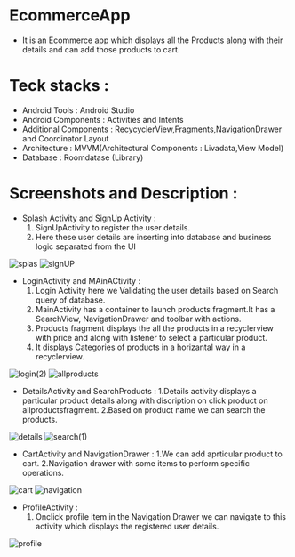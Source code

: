 # EcommerceApp
 * It is an Ecommerce app which displays all the Products along with their details and can add those products to cart.
 
 # Teck stacks :
   
   * Android Tools : Android Studio
   * Android Components : Activities and Intents
   * Additional Components : RecycyclerView,Fragments,NavigationDrawer and Coordinator Layout
   * Architecture : MVVM(Architectural Components : Livadata,View Model)
   * Database : Roomdatase (Library)
# Screenshots and Description :
* Splash Activity and SignUp Activity : 
  1. SignUpActivity to register the user details. 
  2. Here these user details are inserting into database and business 
     logic separated from the UI

![splas](https://user-images.githubusercontent.com/68853216/109377770-81807e80-78f3-11eb-9a9d-4191fed15f23.png)
![signUP](https://user-images.githubusercontent.com/68853216/109376650-1da68780-78ec-11eb-98db-50c0a3a1321e.png)

* LoginActivity and MAinACtivity :
   1. Login Activity here we Validating the user details based on Search query of database.
   2. MainActivity has a container to launch products fragment.It has a SearchView,
      NavigationDrawer and toolbar with actions.
   3. Products fragment displays the all the products in a recyclerview with price and along with
       listener to select a particular product.
   4. It displays Categories of products in a horizantal way in a recyclerview.

 ![login(2)](https://user-images.githubusercontent.com/68853216/109376700-52b2da00-78ec-11eb-9b8f-698204f6e003.png)
 ![allproducts](https://user-images.githubusercontent.com/68853216/109376708-6a8a5e00-78ec-11eb-963b-0292485428e2.png)

* DetailsActivity and SearchProducts :
   1.Details activity displays a particular product details along with 
    discription on click product on allproductsfragment.
   2.Based on product name we can search the products.

 ![details](https://user-images.githubusercontent.com/68853216/109376819-17fd7180-78ed-11eb-96a1-e7bb5e191fa4.png)
 ![search(1)](https://user-images.githubusercontent.com/68853216/109376894-804c5300-78ed-11eb-9c0a-c71277027f61.png)

* CartActivity and NavigationDrawer :
  1.We can add aprticular product to cart. 
  2.Navigation drawer with some items to perform specific operations.

![cart](https://user-images.githubusercontent.com/68853216/109376829-2ba8d800-78ed-11eb-91af-e3a35061cc41.png)
![navigation](https://user-images.githubusercontent.com/68853216/109376719-8130b500-78ec-11eb-9c48-489160a098c7.png)

* ProfileActivity :
  1. Onclick profile item in the Navigation Drawer we can navigate to this activity which displays 
     the registered user details.
 
 ![profile](https://user-images.githubusercontent.com/68853216/109376723-9279c180-78ec-11eb-837a-219ae7098745.png)
